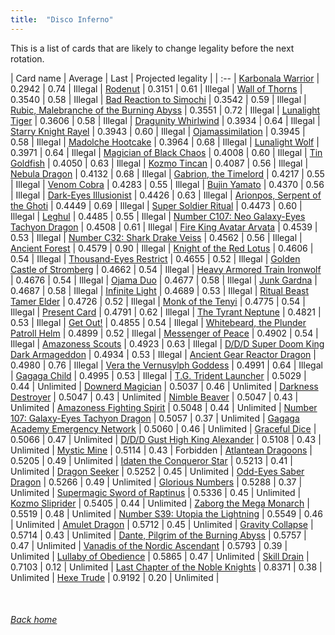 ```yaml
---
title:  "Disco Inferno"
---
```


This is a list of cards that are likely to change legality before the next rotation.

| Card name | Average | Last | Projected legality |
| :-- |
[Karbonala Warrior](https://db.ygoprodeck.com/card/?search=Karbonala%20Warrior) | 0.2942 | 0.74 | Illegal |
[Rodenut](https://db.ygoprodeck.com/card/?search=Rodenut) | 0.3151 | 0.61 | Illegal |
[Wall of Thorns](https://db.ygoprodeck.com/card/?search=Wall%20of%20Thorns) | 0.3540 | 0.58 | Illegal |
[Bad Reaction to Simochi](https://db.ygoprodeck.com/card/?search=Bad%20Reaction%20to%20Simochi) | 0.3542 | 0.59 | Illegal |
[Rubic, Malebranche of the Burning Abyss](https://db.ygoprodeck.com/card/?search=Rubic,%20Malebranche%20of%20the%20Burning%20Abyss) | 0.3551 | 0.72 | Illegal |
[Lunalight Tiger](https://db.ygoprodeck.com/card/?search=Lunalight%20Tiger) | 0.3606 | 0.58 | Illegal |
[Dragunity Whirlwind](https://db.ygoprodeck.com/card/?search=Dragunity%20Whirlwind) | 0.3934 | 0.64 | Illegal |
[Starry Knight Rayel](https://db.ygoprodeck.com/card/?search=Starry%20Knight%20Rayel) | 0.3943 | 0.60 | Illegal |
[Ojamassimilation](https://db.ygoprodeck.com/card/?search=Ojamassimilation) | 0.3945 | 0.58 | Illegal |
[Madolche Hootcake](https://db.ygoprodeck.com/card/?search=Madolche%20Hootcake) | 0.3964 | 0.68 | Illegal |
[Lunalight Wolf](https://db.ygoprodeck.com/card/?search=Lunalight%20Wolf) | 0.3971 | 0.64 | Illegal |
[Magician of Black Chaos](https://db.ygoprodeck.com/card/?search=Magician%20of%20Black%20Chaos) | 0.4008 | 0.60 | Illegal |
[Tin Goldfish](https://db.ygoprodeck.com/card/?search=Tin%20Goldfish) | 0.4050 | 0.63 | Illegal |
[Kozmo Tincan](https://db.ygoprodeck.com/card/?search=Kozmo%20Tincan) | 0.4087 | 0.56 | Illegal |
[Nebula Dragon](https://db.ygoprodeck.com/card/?search=Nebula%20Dragon) | 0.4132 | 0.68 | Illegal |
[Gabrion, the Timelord](https://db.ygoprodeck.com/card/?search=Gabrion,%20the%20Timelord) | 0.4217 | 0.55 | Illegal |
[Venom Cobra](https://db.ygoprodeck.com/card/?search=Venom%20Cobra) | 0.4283 | 0.55 | Illegal |
[Bujin Yamato](https://db.ygoprodeck.com/card/?search=Bujin%20Yamato) | 0.4370 | 0.56 | Illegal |
[Dark-Eyes Illusionist](https://db.ygoprodeck.com/card/?search=Dark-Eyes%20Illusionist) | 0.4426 | 0.63 | Illegal |
[Arionpos, Serpent of the Ghoti](https://db.ygoprodeck.com/card/?search=Arionpos,%20Serpent%20of%20the%20Ghoti) | 0.4449 | 0.69 | Illegal |
[Super Soldier Ritual](https://db.ygoprodeck.com/card/?search=Super%20Soldier%20Ritual) | 0.4473 | 0.60 | Illegal |
[Leghul](https://db.ygoprodeck.com/card/?search=Leghul) | 0.4485 | 0.55 | Illegal |
[Number C107: Neo Galaxy-Eyes Tachyon Dragon](https://db.ygoprodeck.com/card/?search=Number%20C107:%20Neo%20Galaxy-Eyes%20Tachyon%20Dragon) | 0.4508 | 0.61 | Illegal |
[Fire King Avatar Arvata](https://db.ygoprodeck.com/card/?search=Fire%20King%20Avatar%20Arvata) | 0.4539 | 0.53 | Illegal |
[Number C32: Shark Drake Veiss](https://db.ygoprodeck.com/card/?search=Number%20C32:%20Shark%20Drake%20Veiss) | 0.4562 | 0.56 | Illegal |
[Ancient Forest](https://db.ygoprodeck.com/card/?search=Ancient%20Forest) | 0.4579 | 0.90 | Illegal |
[Knight of the Red Lotus](https://db.ygoprodeck.com/card/?search=Knight%20of%20the%20Red%20Lotus) | 0.4606 | 0.54 | Illegal |
[Thousand-Eyes Restrict](https://db.ygoprodeck.com/card/?search=Thousand-Eyes%20Restrict) | 0.4655 | 0.52 | Illegal |
[Golden Castle of Stromberg](https://db.ygoprodeck.com/card/?search=Golden%20Castle%20of%20Stromberg) | 0.4662 | 0.54 | Illegal |
[Heavy Armored Train Ironwolf](https://db.ygoprodeck.com/card/?search=Heavy%20Armored%20Train%20Ironwolf) | 0.4676 | 0.54 | Illegal |
[Ojama Duo](https://db.ygoprodeck.com/card/?search=Ojama%20Duo) | 0.4677 | 0.58 | Illegal |
[Junk Gardna](https://db.ygoprodeck.com/card/?search=Junk%20Gardna) | 0.4687 | 0.58 | Illegal |
[Infinite Light](https://db.ygoprodeck.com/card/?search=Infinite%20Light) | 0.4689 | 0.53 | Illegal |
[Ritual Beast Tamer Elder](https://db.ygoprodeck.com/card/?search=Ritual%20Beast%20Tamer%20Elder) | 0.4726 | 0.52 | Illegal |
[Monk of the Tenyi](https://db.ygoprodeck.com/card/?search=Monk%20of%20the%20Tenyi) | 0.4775 | 0.54 | Illegal |
[Present Card](https://db.ygoprodeck.com/card/?search=Present%20Card) | 0.4791 | 0.62 | Illegal |
[The Tyrant Neptune](https://db.ygoprodeck.com/card/?search=The%20Tyrant%20Neptune) | 0.4821 | 0.53 | Illegal |
[Get Out!](https://db.ygoprodeck.com/card/?search=Get%20Out!) | 0.4855 | 0.54 | Illegal |
[Whitebeard, the Plunder Patroll Helm](https://db.ygoprodeck.com/card/?search=Whitebeard,%20the%20Plunder%20Patroll%20Helm) | 0.4899 | 0.52 | Illegal |
[Messenger of Peace](https://db.ygoprodeck.com/card/?search=Messenger%20of%20Peace) | 0.4902 | 0.54 | Illegal |
[Amazoness Scouts](https://db.ygoprodeck.com/card/?search=Amazoness%20Scouts) | 0.4923 | 0.63 | Illegal |
[D/D/D Super Doom King Dark Armageddon](https://db.ygoprodeck.com/card/?search=D/D/D%20Super%20Doom%20King%20Dark%20Armageddon) | 0.4934 | 0.53 | Illegal |
[Ancient Gear Reactor Dragon](https://db.ygoprodeck.com/card/?search=Ancient%20Gear%20Reactor%20Dragon) | 0.4980 | 0.76 | Illegal |
[Vera the Vernusylph Goddess](https://db.ygoprodeck.com/card/?search=Vera%20the%20Vernusylph%20Goddess) | 0.4991 | 0.64 | Illegal |
[Gagaga Child](https://db.ygoprodeck.com/card/?search=Gagaga%20Child) | 0.4995 | 0.53 | Illegal |
[T.G. Trident Launcher](https://db.ygoprodeck.com/card/?search=T.G.%20Trident%20Launcher) | 0.5029 | 0.44 | Unlimited |
[Downerd Magician](https://db.ygoprodeck.com/card/?search=Downerd%20Magician) | 0.5037 | 0.46 | Unlimited |
[Darkness Destroyer](https://db.ygoprodeck.com/card/?search=Darkness%20Destroyer) | 0.5047 | 0.43 | Unlimited |
[Nimble Beaver](https://db.ygoprodeck.com/card/?search=Nimble%20Beaver) | 0.5047 | 0.43 | Unlimited |
[Amazoness Fighting Spirit](https://db.ygoprodeck.com/card/?search=Amazoness%20Fighting%20Spirit) | 0.5048 | 0.44 | Unlimited |
[Number 107: Galaxy-Eyes Tachyon Dragon](https://db.ygoprodeck.com/card/?search=Number%20107:%20Galaxy-Eyes%20Tachyon%20Dragon) | 0.5057 | 0.37 | Unlimited |
[Gagaga Academy Emergency Network](https://db.ygoprodeck.com/card/?search=Gagaga%20Academy%20Emergency%20Network) | 0.5060 | 0.46 | Unlimited |
[Graceful Dice](https://db.ygoprodeck.com/card/?search=Graceful%20Dice) | 0.5066 | 0.47 | Unlimited |
[D/D/D Gust High King Alexander](https://db.ygoprodeck.com/card/?search=D/D/D%20Gust%20High%20King%20Alexander) | 0.5108 | 0.43 | Unlimited |
[Mystic Mine](https://db.ygoprodeck.com/card/?search=Mystic%20Mine) | 0.5114 | 0.43 | Forbidden |
[Atlantean Dragoons](https://db.ygoprodeck.com/card/?search=Atlantean%20Dragoons) | 0.5205 | 0.49 | Unlimited |
[Idaten the Conqueror Star](https://db.ygoprodeck.com/card/?search=Idaten%20the%20Conqueror%20Star) | 0.5213 | 0.41 | Unlimited |
[Dragon Seeker](https://db.ygoprodeck.com/card/?search=Dragon%20Seeker) | 0.5252 | 0.45 | Unlimited |
[Odd-Eyes Saber Dragon](https://db.ygoprodeck.com/card/?search=Odd-Eyes%20Saber%20Dragon) | 0.5266 | 0.49 | Unlimited |
[Glorious Numbers](https://db.ygoprodeck.com/card/?search=Glorious%20Numbers) | 0.5288 | 0.37 | Unlimited |
[Supermagic Sword of Raptinus](https://db.ygoprodeck.com/card/?search=Supermagic%20Sword%20of%20Raptinus) | 0.5336 | 0.45 | Unlimited |
[Kozmo Sliprider](https://db.ygoprodeck.com/card/?search=Kozmo%20Sliprider) | 0.5405 | 0.44 | Unlimited |
[Zaborg the Mega Monarch](https://db.ygoprodeck.com/card/?search=Zaborg%20the%20Mega%20Monarch) | 0.5519 | 0.48 | Unlimited |
[Number S39: Utopia the Lightning](https://db.ygoprodeck.com/card/?search=Number%20S39:%20Utopia%20the%20Lightning) | 0.5549 | 0.46 | Unlimited |
[Amulet Dragon](https://db.ygoprodeck.com/card/?search=Amulet%20Dragon) | 0.5712 | 0.45 | Unlimited |
[Gravity Collapse](https://db.ygoprodeck.com/card/?search=Gravity%20Collapse) | 0.5714 | 0.43 | Unlimited |
[Dante, Pilgrim of the Burning Abyss](https://db.ygoprodeck.com/card/?search=Dante,%20Pilgrim%20of%20the%20Burning%20Abyss) | 0.5757 | 0.47 | Unlimited |
[Vanadis of the Nordic Ascendant](https://db.ygoprodeck.com/card/?search=Vanadis%20of%20the%20Nordic%20Ascendant) | 0.5793 | 0.39 | Unlimited |
[Lullaby of Obedience](https://db.ygoprodeck.com/card/?search=Lullaby%20of%20Obedience) | 0.5865 | 0.47 | Unlimited |
[Skill Drain](https://db.ygoprodeck.com/card/?search=Skill%20Drain) | 0.7103 | 0.12 | Unlimited |
[Last Chapter of the Noble Knights](https://db.ygoprodeck.com/card/?search=Last%20Chapter%20of%20the%20Noble%20Knights) | 0.8371 | 0.38 | Unlimited |
[Hexe Trude](https://db.ygoprodeck.com/card/?search=Hexe%20Trude) | 0.9192 | 0.20 | Unlimited |

<br>

###### [Back home](index)